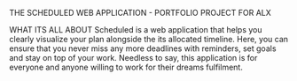 THE SCHEDULED WEB APPLICATION - PORTFOLIO PROJECT FOR ALX

WHAT ITS ALL ABOUT
Scheduled is a web application that helps you clearly visualize your plan alongside the its allocated timeline. Here, you can ensure that you never miss any more deadlines with reminders, set goals and stay on top of your work. Needless to say, this application is for everyone and anyone willing to work for their dreams fulfilment.
